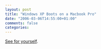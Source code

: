 ```yaml
---
layout: post
title: "Windows XP Boots on a Macbook Pro"
date: "2006-03-06T14:55:00+01:00"
comments: false
categories: 
---
```


<p><a href="http://www.industrial-technology-and-witchcraft.de/index.php/ITW/17004/">See for yourself</a>.</p>


